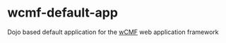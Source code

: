 wcmf-default-app
================

Dojo based default application for the [wCMF](https://github.com/iherwig/wcmf) web application framework
